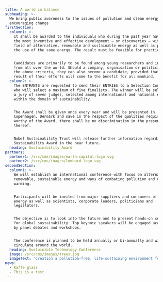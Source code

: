 ```yaml
---
title: A world in balance
subheading: >-
  We bring public awareness to the issues of pollution and clean energy and
  encouraging change
firstSection:
  column1: >-
    It shall be awarded to the individuals who during the past year have shown
    the most inventive and effective development – or discoveries – within the
    field of alternative, renewable and sustainable energy as well as promoting
    the use of the same energy. The result must be feasible for practical use.


    Candidates are primarily to be found among young researchers and inventors
    from all over the world. Should a company, organisation or politician fulfil
    the above criteria, they can also become a candidate, provided that the
    result of their efforts will come to the benefit for all mankind.
  column2: >-
    The ENTRANTS are requested to send their ENTRIES to a Selection Committee
    who will select a maximum of five finalists. The winner will be selected by
    a jury of seven judges, selected among international and national experts
    within the domain of sustainability.


    The Award shall be given once every year and will be presented in
    Copenhagen, Denmark and save in the respect of the qualities required to be
    worthy of the Award, there shall be no discrimination in the presenting
    thereof.


    Nobel Sustainability Trust will release further information regarding The
    Sustainability Award in the near future.
  heading: Sustainability Award
partners:
  partner1: /src/cms/images/earth-capital-logo.svg
  partner2: /src/cms/images/lombard-logo.svg
secondSection:
  column1: >-
    We will establish an international conference with focus on alternative,
    renewable, sustainable energy and ways of combating pollution and global
    warming.


    Participants will be invited from major suppliers and consumers of such
    energy as well as scientists, corporate leaders, politicians and
    legislators.


    The objective is to look into the future and to present hands-on solutions
    for global sustainability. Top keynote speakers will be engaged accompanied
    by panel debates and workshops.


    The conference is planned to be held annually or bi-annually and will
    circulate around the world.
  heading: Sustainable Technology Conference
  image: /src/cms/images/trees.jpg
  imageText: 'Creation a pollution-free, life-sustaining environment for all'
news:
  - Kaffe glass
  - This is a test
---
```


